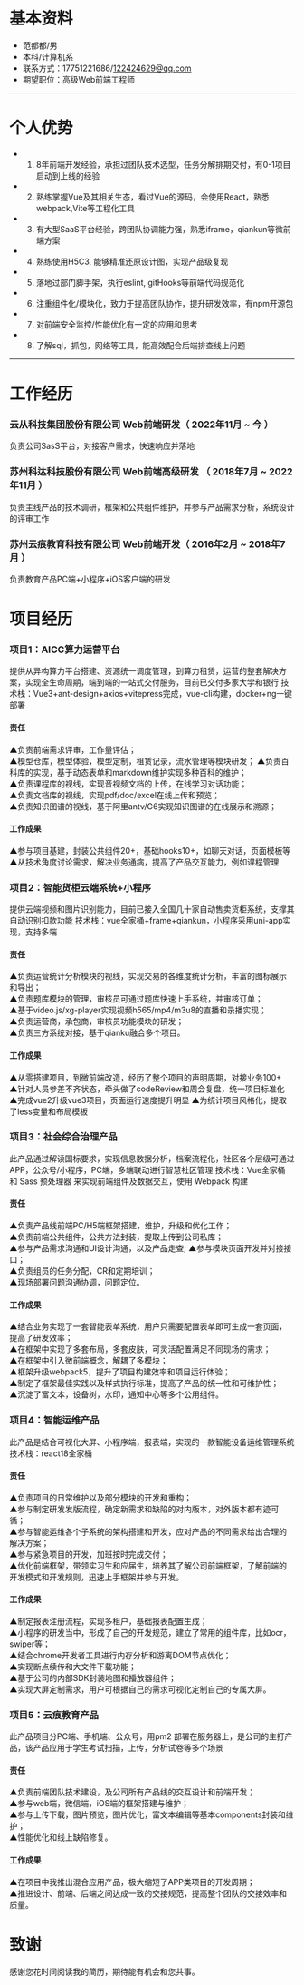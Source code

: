 

# 基本资料

 - 范都都/男
 - 本科/计算机系 
 - 联系方式：17751221686/122424629@qq.com
 - 期望职位：高级Web前端工程师

---

# 个人优势

- 1. 8年前端开发经验，承担过团队技术选型，任务分解排期交付，有0-1项目启动到上线的经验
- 2. 熟练掌握Vue及其相关生态，看过Vue的源码，会使用React，熟悉webpack,Vite等工程化工具
- 3. 有大型SaaS平台经验，跨团队协调能力强，熟悉iframe，qiankun等微前端方案
- 4. 熟练使用H5C3, 能够精准还原设计图，实现产品级复现
- 5. 落地过部门脚手架，执行eslint, gitHooks等前端代码规范化
- 6. 注重组件化/模块化，致力于提高团队协作，提升研发效率，有npm开源包
- 7. 对前端安全监控/性能优化有一定的应用和思考
- 8. 了解sql，抓包，网络等工具，能高效配合后端排查线上问题
---

# 工作经历
### 云从科技集团股份有限公司       Web前端研发（ 2022年11月 ~ 今 ）
   负责公司SasS平台，对接客户需求，快速响应并落地
### 苏州科达科技股份有限公司       Web前端高级研发 （ 2018年7月 ~ 2022年11月 ）
   负责主线产品的技术调研，框架和公共组件维护，并参与产品需求分析，系统设计的评审工作
### 苏州云痕教育科技有限公司       Web前端开发（ 2016年2月 ~ 2018年7月 ）
   负责教育产品PC端+小程序+iOS客户端的研发
  
# 项目经历

### 项目1：AICC算力运营平台
提供从异构算力平台搭建、资源统一调度管理，到算力租赁，运营的整套解决方案，实现全生命周期，端到端的一站式交付服务，目前已交付多家大学和银行
技术栈：Vue3+ant-design+axios+vitepress完成，vue-cli构建，docker+ng一键部署  

#### 责任
   ▲负责前端需求评审，工作量评估；   
   ▲模型仓库，模型体验，模型定制，租赁记录，流水管理等模块研发； 
   ▲负责百科库的实现，基于动态表单和markdown维护实现多种百科的维护；  
   ▲负责课程库的视线，实现音视频文档的上传，在线学习对话功能；  
   ▲负责文档库的视线，实现pdf/doc/excel在线上传和预览；  
   ▲负责知识图谱的视线，基于阿里antv/G6实现知识图谱的在线展示和溯源；  

#### 工作成果
   ▲参与项目基建，封装公共组件20+，基础hooks10+，如聊天对话，页面模板等
   ▲从技术角度讨论需求，解决业务通病，提高了产品交互能力，例如课程管理
   
### 项目2：智能货柜云端系统+小程序
提供云端视频和图片识别能力，目前已接入全国几十家自动售卖货柜系统，支撑其自动识别扣款功能
技术栈：vue全家桶+frame+qiankun，小程序采用uni-app实现，支持多端

#### 责任
   ▲负责运营统计分析模块的视线，实现交易的各维度统计分析，丰富的图标展示和导出；  
   ▲负责题库模块的管理，审核员可通过题库快速上手系统，并审核订单；  
   ▲基于video.js/xg-player实现视频h565/mp4/m3u8的直播和录播实现；  
   ▲负责运营商，承包商，审核员功能模块的研发；    
   ▲负责三方系统对接，基于qianku融合多个项目。  
   
#### 工作成果
   ▲从零搭建项目，到微前端改造，经历了整个项目的声明周期，对接业务100+   
   ▲针对人员参差不齐状态，牵头做了codeReview和周会复盘，统一项目标准化
   ▲完成vue2升级vue3项目，页面运行速度提升明显
   ▲为统计项目风格化，提取了less变量和布局模板
   

### 项目3：社会综合治理产品
此产品通过解读国标要求，实现信息数据分析，档案流程化，社区各个层级可通过APP，公众号/小程序，PC端，多端联动进行智慧社区管理
技术栈：Vue全家桶 和 Sass 预处理器 来实现前端组件及数据交互，使用 Webpack 构建  

#### 责任
   ▲负责产品线前端PC/H5端框架搭建，维护，升级和优化工作；   
   ▲负责前端公共组件，公共方法封装，提取上传到公司私库；  
   ▲参与产品需求沟通和UI设计沟通，以及产品走查; 
   ▲参与模块页面开发并对接接口；     
   ▲负责组员的任务分配，CR和定期培训；  
   ▲现场部署问题沟通协调，问题定位。  

#### 工作成果
   ▲结合业务实现了一套智能表单系统，用户只需要配置表单即可生成一套页面，提高了研发效率；  
   ▲在框架中实现了多套布局，多套皮肤，可灵活配置满足不同现场的需求；  
   ▲在框架中引入微前端概念，解耦了多模块；  
   ▲框架升级webpack5，提升了项目构建效率和项目运行体验；  
   ▲制定了框架最佳实践以及样式执行标准，提高了产品的统一性和可维护性；  
   ▲沉淀了富文本，设备树，水印，通知中心等多个公用组件。  
   
### 项目4：智能运维产品 
此产品是结合可视化大屏、小程序端，报表端，实现的一款智能设备运维管理系统  
技术栈：react18全家桶

#### 责任
   ▲负责项目的日常维护以及部分模块的开发和重构；  
   ▲参与制定研发发版流程，确定新需求和缺陷的对内版本，对外版本都有迹可循；  
   ▲参与智能运维各个子系统的架构搭建和开发，应对产品的不同需求给出合理的解决方案；  
   ▲参与紧急项目的开发，加班按时完成交付；  
   ▲优化前端框架，带领实习生和应届生，培养其了解公司前端框架，了解前端的开发模式和开发规则，迅速上手框架并参与开发。  
   
#### 工作成果
   ▲制定报表注册流程，实现多租户，基础报表配置生成；  
   ▲小程序的研发当中，形成了自己的开发规范，建立了常用的组件库，比如ocr，swiper等；  
   ▲结合chrome开发者工具进行内存分析和游离DOM节点优化；  
   ▲实现断点续传和大文件下载功能；  
   ▲基于公司的内部SDK封装地图和播放器组件；  
   ▲实现大屏定制需求，用户可根据自己的需求可视化定制自己的专属大屏。  

### 项目5：云痕教育产品
此产品项目分PC端、手机端、公众号，用pm2 部署在服务器上，是公司的主打产品，该产品应用于学生考试扫描，上传，分析试卷等多个场景

#### 责任
   ▲负责前端团队技术建设，及公司所有产品线的交互设计和前端开发；  
   ▲参与web端，微信端，iOS端的框架搭建与维护；  
   ▲参与上传下载，图片预览，图片优化，富文本编辑等基本components封装和维护；  
   ▲性能优化和线上缺陷修复。 

#### 工作成果
   ▲在项目中我推出混合应用产品，极大缩短了APP类项目的开发周期；  
   ▲推进设计、前端、后端之间达成一致的交接规范，提高整个团队的交接效率和质量。
   
# 致谢
感谢您花时间阅读我的简历，期待能有机会和您共事。

